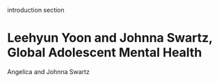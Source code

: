introduction section
# Leehyun Yoon and Johnna Swartz, Global Adolescent Mental Health
Angelica and Johnna Swartz
